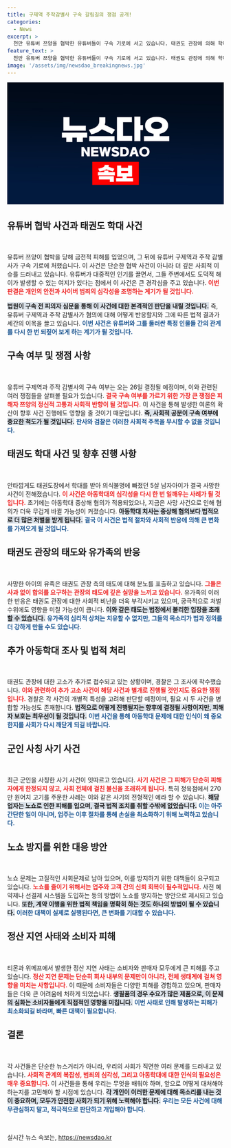 ```yaml
---
title: 구제역 주작감별사 구속 갈림길의 쟁점 공개!
categories:
  - News
excerpt: >
  천만 유튜버 쯔양을 협박한 유튜버들이 구속 기로에 서고 있습니다. 태권도 관장에 의해 학대받은 5살 어린이가 사망한 안타까운 사건까지 연이어 벌어지며 세상이 충격에 휩싸였습니다. 자세한 법적 쟁점, 사회적 반응을 손정혜 변호사와 짚어봅니다.
feature_text: >
  천만 유튜버 쯔양을 협박한 유튜버들이 구속 기로에 서고 있습니다. 태권도 관장에 의해 학대받은 5살 어린이가 사망한 안타까운 사건까지 연이어 벌어지며 세상이 충격에 휩싸였습니다. 자세한 법적 쟁점, 사회적 반응을 손정혜 변호사와 짚어봅니다.
image: '/assets/img/newsdao_breakingnews.jpg'
---
```


<p><img src="/assets/img/newsdao_breakingnews.jpg" alt="implanttips 속보" /></p>

<h2 data-ke-size="size26">유튜버 협박 사건과 태권도 학대 사건</h2>

<p data-ke-size="size16">&nbsp;</p>

<p>유튜버 쯔양이 협박을 당해 금전적 피해를 입었으며, 그 뒤에 유튜버 구제역과 주작 감별사가 구속 기로에 처했습니다. 이 사건은 단순한 협박 사건이 아니라 더 깊은 사회적 이슈를 드러내고 있습니다. 유튜버가 대중적인 인기를 끌면서, 그들 주변에서도 도덕적 해이가 발생할 수 있는 여지가 있다는 점에서 이 사건은 큰 경각심을 주고 있습니다. <b><span style="color: #ee2323;">이번 판결은 개인의 안전과 사이버 범죄의 심각성을 조명하는 계기가 될 것입니다.</span></b> </p>

<p><b><span style="background-color: #21538527;">법원이 구속 전 피의자 심문을 통해 이 사건에 대한 본격적인 판단을 내릴 것입니다.</span></b> 즉, 유튜버 구제역과 주작 감별사가 혐의에 대해 어떻게 반응할지와 그에 따른 법적 결과가 세간의 이목을 끌고 있습니다. <b><span style="color: #1a5490;">이번 사건은 유튜버와 그를 둘러싼 특정 인물들 간의 관계를 다시 한 번 되짚어 보게 하는 계기가 될 것입니다.</span></b></p>

<h2 data-ke-size="size26">구속 여부 및 쟁점 사항</h2>

<p data-ke-size="size16">&nbsp;</p>

<p>유튜버 구제역과 주작 감별사의 구속 여부는 오는 26일 결정될 예정이며, 이와 관련된 여러 쟁점들을 살펴볼 필요가 있습니다. <b><span style="color: #ee2323;">결국 구속 여부를 가르기 위한 가장 큰 쟁점은 피해자 쯔양의 정신적 고통과 사회적 반향이 될 것입니다.</span></b> 이 사건을 통해 발생한 여론의 확산이 향후 사건 진행에도 영향을 줄 것이기 때문입니다. <b><span style="background-color: #21538527;">즉, 사회적 공분이 구속 여부에 중요한 척도가 될 것입니다.</span></b> <b><span style="color: #1a5490;">판사와 검찰은 이러한 사회적 주목을 무시할 수 없을 것입니다.</span></b></p>

<h2 data-ke-size="size26">태권도 학대 사건 및 향후 진행 사항</h2>

<p data-ke-size="size16">&nbsp;</p>

<p>안타깝게도 태권도장에서 학대를 받아 의식불명에 빠졌던 5살 남자아이가 결국 사망한 사건이 전해졌습니다. <b><span style="color: #ee2323;">이 사건은 아동학대의 심각성을 다시 한 번 일깨우는 사례가 될 것입니다.</span></b> 초기에는 아동학대 중상해 혐의가 적용되었으나, 지금은 사망 사건으로 인해 혐의가 더욱 무겁게 바뀔 가능성이 커졌습니다. <b><span style="background-color: #21538527;">아동학대 치사는 중상해 혐의보다 법적으로 더 많은 처벌을 받게 됩니다.</span></b> <b><span style="color: #1a5490;">결국 이 사건은 법적 절차와 사회적 반응에 의해 큰 변화를 가져오게 될 것입니다.</span></b></p>

<h2 data-ke-size="size26">태권도 관장의 태도와 유가족의 반응</h2>

<p data-ke-size="size16">&nbsp;</p>

<p>사망한 아이의 유족은 태권도 관장 측의 태도에 대해 분노를 표출하고 있습니다. <b><span style="color: #ee2323;">그들은 사과 없이 합의를 요구하는 관장의 태도에 깊은 실망을 느끼고 있습니다.</span></b> 유가족의 이러한 반응은 태권도 관장에 대한 사회적 비난을 더욱 부각시키고 있으며, 궁극적으로 처벌 수위에도 영향을 미칠 가능성이 큽니다. <b><span style="background-color: #21538527;">이와 같은 태도는 법정에서 불리한 입장을 초래할 수 있습니다.</span></b> <b><span style="color: #1a5490;">유가족의 심리적 상처는 치유할 수 없지만, 그들의 목소리가 법과 정의를 더 강하게 만들 수도 있습니다.</span></b></p>

<h2 data-ke-size="size26">추가 아동학대 조사 및 법적 처리</h2>

<p data-ke-size="size16">&nbsp;</p>

<p>태권도 관장에 대한 고소가 추가로 접수되고 있는 상황이며, 경찰은 그 조사에 착수했습니다. <b><span style="color: #ee2323;">이와 관련하여 추가 고소 사건이 해당 사건과 별개로 진행될 것인지도 중요한 쟁점입니다.</span></b> 경찰은 각 사건의 개별적 특성을 고려해 판단할 예정이며, 필요 시 두 사건을 병합할 가능성도 존재합니다. <b><span style="background-color: #21538527;">법적으로 어떻게 진행될지는 향후에 결정될 사항이지만, 피해자 보호는 최우선이 될 것입니다.</span></b> <b><span style="color: #1a5490;">이번 사건을 통해 아동학대 문제에 대한 인식이 왜 중요한지를 사회가 다시 깨닫게 되길 바랍니다.</span></b></p>

<h2 data-ke-size="size26">군인 사칭 사기 사건</h2>

<p data-ke-size="size16">&nbsp;</p>

<p>최근 군인을 사칭한 사기 사건이 잇따르고 있습니다. <b><span style="color: #ee2323;">사기 사건은 그 피해가 단순히 피해자에게 한정되지 않고, 사회 전체에 걸친 불신을 초래하게 됩니다.</span></b> 특히 정육점에서 270만 원어치 고기를 주문한 사례는 이와 같은 사기의 전형적인 예라 할 수 있습니다. <b><span style="background-color: #21538527;">해당 업자는 노쇼로 인한 피해를 입으며, 결국 법적 조치를 취할 수밖에 없었습니다.</span></b> <b><span style="color: #1a5490;">이는 아주 간단한 일이 아니며, 업주는 이후 절차를 통해 손실을 최소화하기 위해 노력하고 있습니다.</span></b></p>

<h2 data-ke-size="size26">노쇼 방지를 위한 대응 방안</h2>

<p data-ke-size="size16">&nbsp;</p>

<p>노쇼 문제는 고질적인 사회문제로 남아 있으며, 이를 방지하기 위한 대책들이 요구되고 있습니다. <b><span style="color: #ee2323;">노쇼를 줄이기 위해서는 업주와 고객 간의 신뢰 회복이 필수적입니다.</span></b> 사전 예약제나 선결제 시스템을 도입하는 등의 방법이 노쇼를 방지하는 방안으로 제시되고 있습니다. <b><span style="background-color: #21538527;">또한, 계약 이행을 위한 법적 책임을 명확히 하는 것도 하나의 방법이 될 수 있습니다.</span></b> <b><span style="color: #1a5490;">이러한 대책이 실제로 실행된다면, 큰 변화를 기대할 수 있습니다.</span></b></p>

<h2 data-ke-size="size26">정산 지연 사태와 소비자 피해</h2>

<p data-ke-size="size16">&nbsp;</p>

<p>티몬과 위메프에서 발생한 정산 지연 사태는 소비자와 판매자 모두에게 큰 피해를 주고 있습니다. <b><span style="color: #ee2323;">정산 지연 문제는 단순히 회사 내부의 문제만이 아니라, 전체 생태계에 걸쳐 영향을 미치는 사항입니다.</span></b> 이 때문에 소비자들은 다양한 피해를 경험하고 있으며, 판매자들은 더욱 큰 어려움에 처하게 되었습니다. <b><span style="background-color: #21538527;">생필품의 경우 수요가 많은 제품으로, 이 문제의 심화는 소비자들에게 직접적인 영향을 미칩니다.</span></b> <b><span style="color: #1a5490;">이번 사태로 인해 발생하는 피해가 최소화되길 바라며, 빠른 대책이 필요합니다.</span></b></p>

<h2 data-ke-size="size26">결론</h2>

<p data-ke-size="size16">&nbsp;</p>

<p>각 사건들은 단순한 뉴스거리가 아니라, 우리의 사회가 직면한 여러 문제를 드러내고 있습니다. <b><span style="color: #ee2323;">사회적 관계의 복잡성, 범죄의 심각성, 그리고 아동학대에 대한 인식의 필요성은 매우 중요합니다.</span></b> 이 사건들을 통해 우리는 무엇을 배워야 하며, 앞으로 어떻게 대처해야 하는지를 고민해야 할 시점에 있습니다. <b><span style="background-color: #21538527;">각 개인이 이러한 문제에 대해 목소리를 내는 것이 중요하며, 모두가 안전한 사회가 되기 위해 노력해야 합니다.</span></b> <b><span style="color: #1a5490;">우리는 모든 사건에 대해 무관심하지 말고, 적극적으로 판단하고 개입해야 합니다.</span></b></p>

<p data-ke-size="size16">&nbsp;</p>
실시간 뉴스 속보는, <a href="https://newsdao.kr" rel="dofollow">https://newsdao.kr</a>


